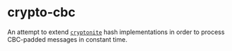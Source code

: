 # crypto-cbc

An attempt to extend [`cryptonite`](https://hackage.haskell.org/package/cryptonite)
hash implementations in order to process CBC-padded messages in constant time.
